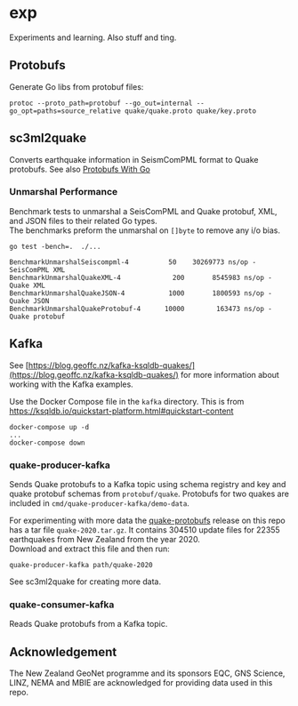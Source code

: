 # exp

Experiments and learning.  Also stuff and ting.

## Protobufs

Generate Go libs from protobuf files:

```
protoc --proto_path=protobuf --go_out=internal --go_opt=paths=source_relative quake/quake.proto quake/key.proto
```

## sc3ml2quake

Converts earthquake information in SeismComPML format to Quake protobufs.  See also [Protobufs With Go](https://blog.geoffc.nz/protobufs-go/)

### Unmarshal Performance

Benchmark tests to unmarshal a SeisComPML and Quake protobuf, XML, and JSON files to their related Go types.  
The benchmarks preform the unmarshal on `[]byte` to remove any i/o bias.

```
go test -bench=.  ./...

BenchmarkUnmarshalSeiscompml-4	        50	  30269773 ns/op - SeisComPML XML
BenchmarkUnmarshalQuakeXML-4     	     200	   8545983 ns/op - Quake XML
BenchmarkUnmarshalQuakeJSON-4    	    1000	   1800593 ns/op - Quake JSON
BenchmarkUnmarshalQuakeProtobuf-4	   10000	    163473 ns/op - Quake protobuf
```  

## Kafka

See [https://blog.geoffc.nz/kafka-ksqldb-quakes/](https://blog.geoffc.nz/kafka-ksqldb-quakes/) for more information about working with the Kafka examples.

Use the Docker Compose file in the `kafka` directory.  This is from https://ksqldb.io/quickstart-platform.html#quickstart-content

```
docker-compose up -d
...
docker-compose down
```

### quake-producer-kafka

Sends Quake protobufs to a Kafka topic using schema registry and key and quake protobuf schemas from `protobuf/quake`. 
Protobufs for two quakes are included in `cmd/quake-producer-kafka/demo-data`.  

For experimenting with more data the [quake-protobufs](https://github.com/gclitheroe/exp/releases/tag/quake-protobuf) release on this repo has a tar file
`quake-2020.tar.gz`.  It contains 304510 update files for 22355 earthquakes from New Zealand from the year 2020.  
Download and extract this file and then run:

```
quake-producer-kafka path/quake-2020
```

See sc3ml2quake for creating more data.

### quake-consumer-kafka

Reads Quake protobufs from a Kafka topic.

## Acknowledgement 

The New Zealand GeoNet programme and its sponsors EQC, GNS Science, LINZ, NEMA and MBIE are acknowledged for providing data used in this repo.
